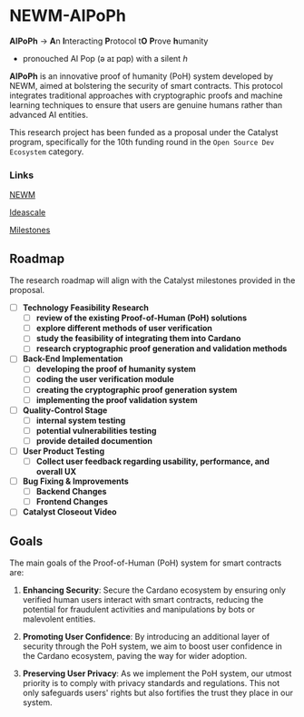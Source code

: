 # NEWM-AIPoPh

**AIPoPh** -> **A**n **I**nteracting **P**rotocol t**O** **P**rove **h**umanity

- pronouched AI Pop (ə aɪ pɑp) with a silent *h*


**AIPoPh** is an innovative proof of humanity (PoH) system developed by NEWM, aimed at bolstering the security of smart contracts. This protocol integrates traditional approaches with cryptographic proofs and machine learning techniques to ensure that users are genuine humans rather than advanced AI entities.

This research project has been funded as a proposal under the Catalyst program, specifically for the 10th funding round in the `Open Source Dev Ecosystem` category.

### Links

[NEWM](https://newm.io/)

[Ideascale](https://projectcatalyst.io/funds/10/f10-osde-open-source-dev-ecosystem/newm-community-proof-of-human-poh-system-enhance-security-for-smart-contracts)

[Milestones](https://milestones.projectcatalyst.io/projects/1000130/)

## **Roadmap**

The research roadmap will align with the Catalyst milestones provided in the proposal.

- [ ] **Technology Feasibility Research**
  - [ ] **review of the existing Proof-of-Human (PoH) solutions**
  - [ ] **explore different methods of user verification**
  - [ ] **study the feasibility of integrating them into Cardano**
  - [ ] **research cryptographic proof generation and validation methods**
- [ ] **Back-End Implementation**
  - [ ] **developing the proof of humanity system**
  - [ ] **coding the user verification module**
  - [ ] **creating the cryptographic proof generation system**
  - [ ] **implementing the proof validation system**
- [ ] **Quality-Control Stage**
  - [ ] **internal system testing**
  - [ ] **potential vulnerabilities testing**
  - [ ] **provide detailed documention**
- [ ] **User Product Testing**
  - [ ] **Collect user feedback regarding usability, performance, and overall UX**
- [ ] **Bug Fixing & Improvements**
  - [ ] **Backend Changes**
  - [ ] **Frontend Changes**
- [ ] **Catalyst Closeout Video**

## Goals

The main goals of the Proof-of-Human (PoH) system for smart contracts are:

1. **Enhancing Security**: Secure the Cardano ecosystem by ensuring only verified human users interact with smart contracts, reducing the potential for fraudulent activities and manipulations by bots or malevolent entities.

2. **Promoting User Confidence**: By introducing an additional layer of security through the PoH system, we aim to boost user confidence in the Cardano ecosystem, paving the way for wider adoption.

3. **Preserving User Privacy**: As we implement the PoH system, our utmost priority is to comply with privacy standards and regulations. This not only safeguards users' rights but also fortifies the trust they place in our system.